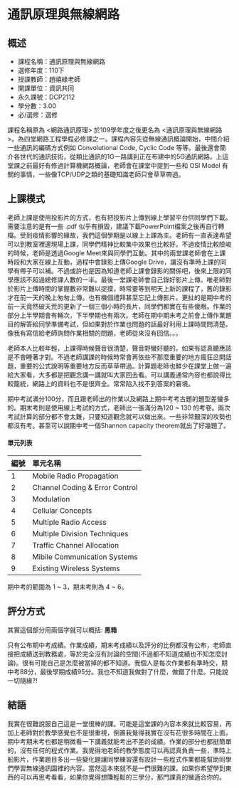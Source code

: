 # 通訊原理與無線網路
## 概述
- 課程名稱：通訊原理與無線網路
- 選修年度：110下
- 授課教師：趙禧綠老師
- 開課單位：資訊共同     
- 永久課號：DCP2112
- 學分數：3.00
- 必/選修：選修

課程名稱原為 <網路通訊原理> 於109學年度之後更名為 <通訊原理與無線網路>。為四堂網路工程學程必修課之一。課程內容先從無線通訊概論開始，中間介紹一些通訊的編碼方式例如 Convolutional Code, Cyclic Code 等等。最後還會簡介各世代的通訊技術，從類比通訊的1G一路講到正在布建中的5G通訊網路。上這堂課之前最好有修過計算機網路概論，老師會在課堂中提到一些和 OSI Model 有關的事情，一些像TCP/UDP之類的基礎知識老師只會草草帶過。

## 上課模式

老師上課是使用投影片的方式，也有把投影片上傳到線上學習平台供同學們下載。需要注意的是有一些 .pdf 似乎有損毀，建議下載PowerPoint檔案之後再自行轉檔。受到疫情影響的緣故，我們這個學期是以線上上課為主。老師有一直表達希望可以到教室裡邊現場上課，同學們精神比較集中效果也比較好。不過疫情比較險峻的時候，老師是透過Google Meet來與同學們互動。其中的兩堂課老師會在上課時段和大家在線上互動，過程中會錄影上傳Google Drive，讓沒有準時上課的同學有帶子可以補。不過或許也是因為知道老師上課會錄影的關係吧，後來上限的同學應該不超過總修課人數的一半。最後一堂課老師會自己錄好影片上傳。唯老師對於影片上傳時間的掌握數非常難以捉摸，時常要等到明天上新的課程了，舊的錄影才在前一天的晚上匆匆上傳。也有機個禮拜甚至忘記上傳影片。更扯的是期中考的前一天竟然破天荒的更新了一個三個小時的長片，同學們都實在有些傻眼。作業的部分上半學期會有輛次，下半學期也有兩次。老師在期中期末考之前會上傳作業題目的解答給同學準備考試，但如果對於作業也問題的話最好利用上課時間問清楚。像我有寫信給老師詢問作業相關的問題，老師從來沒有回信。。。

老師本人比較年輕，上課得時候聲音很清楚，聲音野蠻好聽的。如果有認真聽應該是不會睡著才對。不過老師講課的時候時常會再依些不那麼重要的地方瘋狂岔開話題，重要的公式說明等重要地方反而草草帶過。計算題老師也鮮少在課堂上做一遍給大家看，大多都是把觀念講一講就叫大家回去看。可以講義通常內容也都說得比較籠統，網路上的資料也不是很齊全。常常陷入找不到答案的窘境。

期中考試滿分100分，而且跟老師出的作業以及網路上期中考考古題的題型差蠻多的。期末考則是使用線上考試的方式，老師出一張滿分為120 ~ 130 的考卷。兩次考試計算的部分都不會太難，只要知道觀念就可以做出來。一些非常艱深的攻勢也都沒有考。甚至可以說期中考一個Shannon capacity theorem就出了好幾題了。
#### 單元列表

編號 | 單元名稱
--------|:-----
1|Mobile Radio Propagation
2|Channel Coding & Error Control
3|Modulation
4|Cellular Concepts
5|Multiple Radio Access
6|Multiple Division Techniques
7|Traffic Channel Allocation
8|Mibile Communication Systems
9|Existing Wireless Systems

期中考的範圍為 1 ~ 3，期末考則為 4 ~ 6。
## 評分方式

其實這個部分用兩個字就可以概括: **黑箱**

只有公布期中考成績。作業成績，期末考成績以及評分的比例都沒有公布，老師直接把成績送到教務處，等於完全沒有討論的空間(不過都不知道成績也不知怎麼討論)。很有可能自己是怎麼被當掉的都不知道。我個人是每次作業都有準時交，期中考88分，最後學期成績95分。我也不知道我做對了什麼，做錯了什麼。只能說一切隨緣?!

## 結語
我實在很難說服自己這是一堂很棒的課。可能是這堂課的內容本來就比較容易，再加上老師對於教學感覺也不是很重視，倒置我覺得我實在沒有花很多時間在上面。期中考期末考也都是稍微看一下講義就能考出不差的成績。作業的部分也都挺簡單的，沒有任何的程式作業。我覺得地老師的教學態度可以再認真負責一些，準時上船影片，作業題目多出一些變化題讓同學練習還有設計一些程式作業都能幫助同學們學習無線通訊園裡的內容。當然這本來就不是一們很難的課，如果你希望學到東西的可以再思考看看，如果你覺得想賺輕鬆的三學分，那門課真的蠻適合你的。
